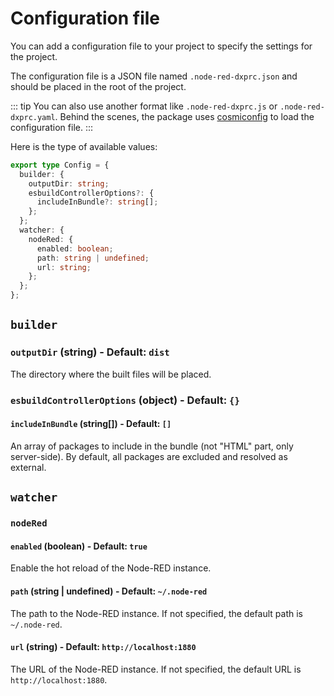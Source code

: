 # Configuration file

You can add a configuration file to your project to specify the settings for the project. 

The configuration file is a JSON file named `.node-red-dxprc.json` and should be placed in the root of the project.

::: tip
You can also use another format like `.node-red-dxprc.js` or `.node-red-dxprc.yaml`.
Behind the scenes, the package uses [cosmiconfig](https://github.com/cosmiconfig/cosmiconfig) to load the configuration file.
:::

Here is the type of available values: 

```typescript
export type Config = {
  builder: {
    outputDir: string;
    esbuildControllerOptions?: {
      includeInBundle?: string[];
    };
  };
  watcher: {
    nodeRed: {
      enabled: boolean;
      path: string | undefined;
      url: string;
    };
  };
};
```

## `builder`

### `outputDir` (string) - Default: `dist`
The directory where the built files will be placed.

### `esbuildControllerOptions` (object) - Default: `{}`

#### `includeInBundle` (string[]) - Default: `[]`
An array of packages to include in the bundle (not "HTML" part, only server-side). 
By default, all packages are excluded and resolved as external.

## `watcher`

### `nodeRed`

#### `enabled` (boolean) - Default: `true`
Enable the hot reload of the Node-RED instance.

#### `path` (string | undefined) - Default: `~/.node-red`
The path to the Node-RED instance. If not specified, the default path is `~/.node-red`.

#### `url` (string) - Default: `http://localhost:1880`
The URL of the Node-RED instance. If not specified, the default URL is `http://localhost:1880`.


